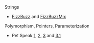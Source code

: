 Strings 
 - [FizzBuzz][fb] and [FizzBuzzMix][fbm] 
 
[fb]: https://cloudcoder.kgisl.com/cloudcoder/#exercise?c=30,p=971
[fbm]: https://cloudcoder.kgisl.com/cloudcoder/#exercise?c=30,p=972
 
Polymorphism, Pointers, Parameterization 
 - Pet Speak [1][p1], [2][p2], [3][p3] and [3.1][p31]
 
 
[p1]: https://cloudcoder.kgisl.com/cloudcoder/#exercise?c=18,p=520
[p2]: https://cloudcoder.kgisl.com/cloudcoder/#exercise?c=18,p=521
[p3]: https://cloudcoder.kgisl.com/cloudcoder/#exercise?c=18,p=522
[p31]: https://cloudcoder.kgisl.com/cloudcoder/#exercise?c=18,p=770

